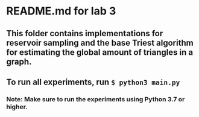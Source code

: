 # README.md for lab 3

## This folder contains implementations for reservoir sampling and the base Triest algorithm for estimating the global amount of triangles in a graph.

## To run all experiments, run `$ python3 main.py`

### Note: Make sure to run the experiments using Python 3.7 or higher.
